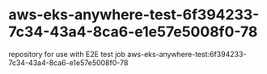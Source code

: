 # aws-eks-anywhere-test-6f394233-7c34-43a4-8ca6-e1e57e5008f0-78
repository for use with E2E test job aws-eks-anywhere-test:6f394233-7c34-43a4-8ca6-e1e57e5008f0-78
